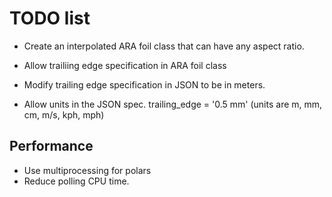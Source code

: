 # TODO list

* Create an interpolated ARA foil class that can have any aspect ratio.
* Allow trailiing edge specification in ARA foil class
* Modify trailing edge specification in JSON to be in meters.


* Allow units in the JSON spec. trailing_edge = '0.5 mm' (units are m, mm, cm, m/s, kph, mph)


## Performance

* Use multiprocessing for polars
* Reduce polling CPU time.
